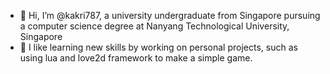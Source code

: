 - 👋 Hi, I’m @kakri787, a university undergraduate from Singapore pursuing a computer science degree at Nanyang Technological University, Singapore
- 🌱 I like learning new skills by working on personal projects, such as using lua and love2d framework to make a simple game.



<!---
kakri787/kakri787 is a ✨ special ✨ repository because its `README.md` (this file) appears on your GitHub profile.
You can click the Preview link to take a look at your changes.
--->
